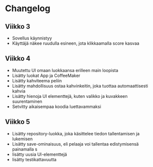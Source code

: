 # Changelog

## Viikko 3
- Sovellus käynnistyy
- Käyttäjä näkee ruudulla esineen, jota klikkaamalla score kasvaa

## Viikko 4
- Muutettu UI omaan luokkaansa erilleen main loopista
- Lisätty luokat App ja CoffeeMaker
- Lisätty kahviteema peliin
- Lisätty mahdollisuus ostaa kahvinkeitin, joka tuottaa automaattisesti kahvia
- Lisätty hienoja UI elementtejä, kuten valikko ja kuvakkeen suurentaminen
- Setvitty aikaisempaa koodia luettavammaksi

## Viikko 5
- Lisätty repository-luokka, joka käsittelee tiedon tallentamisen ja lukemisen
- Lisätty save-ominaisuus, eli pelaaja voi tallentaa edistymisensä painamalla s
- lisätty uusia UI-elementtejä
- lisätty testikattavuutta
